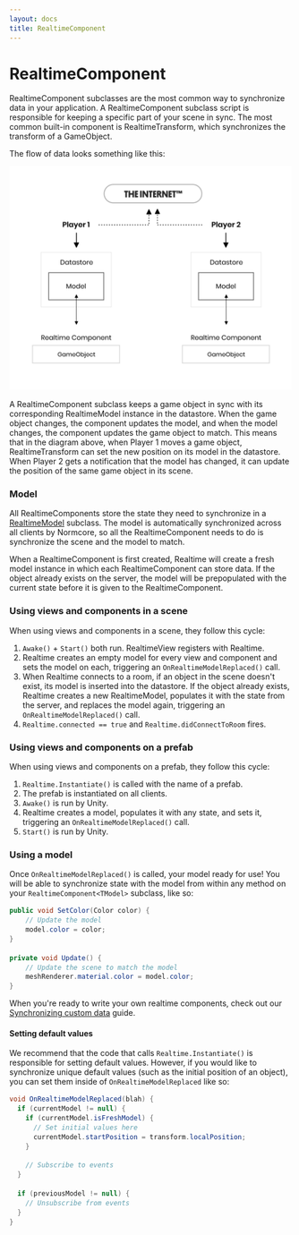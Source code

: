 ```yaml
---
layout: docs
title: RealtimeComponent
---
```

# RealtimeComponent

RealtimeComponent subclasses are the most common way to synchronize data in your application. A RealtimeComponent subclass script is responsible for keeping a specific part of your scene in sync. The most common built-in component is RealtimeTransform, which synchronizes the transform of a GameObject.

The flow of data looks something like this:

![](../guides/synchronizing-custom-data/data-flow.svg "The flow of data in a Normcore application")

A RealtimeComponent subclass keeps a game object in sync with its corresponding RealtimeModel instance in the datastore. When the game object changes, the component updates the model, and when the model changes, the component updates the game object to match. This means that in the diagram above, when Player 1 moves a game object, RealtimeTransform can set the new position on its model in the datastore. When Player 2 gets a notification that the model has changed, it can update the position of the same game object in its scene.

### Model
All RealtimeComponents store the state they need to synchronize in a [RealtimeModel](../room/realtimemodel.md) subclass. The model is automatically synchronized across all clients by Normcore, so all the RealtimeComponent needs to do is synchronize the scene and the model to match.

When a RealtimeComponent is first created, Realtime will create a fresh model instance in which each RealtimeComponent can store data. If the object already exists on the server, the model will be prepopulated with the current state before it is given to the RealtimeComponent.

### Using views and components in a scene
When using views and components in a scene, they follow this cycle:
1. `Awake()` + `Start()` both run. RealtimeView registers with Realtime.
2. Realtime creates an empty model for every view and component and sets the model on each, triggering an `OnRealtimeModelReplaced()` call.
3. When Realtime connects to a room, if an object in the scene doesn't exist, its model is inserted into the datastore. If the object already exists, Realtime creates a new RealtimeModel, populates it with the state from the server, and replaces the model again, triggering an `OnRealtimeModelReplaced()` call.
4. `Realtime.connected == true` and `Realtime.didConnectToRoom` fires.

### Using views and components on a prefab
When using views and components on a prefab, they follow this cycle:
1. `Realtime.Instantiate()` is called with the name of a prefab.
2. The prefab is instantiated on all clients.
3. `Awake()` is run by Unity.
4. Realtime creates a model, populates it with any state, and sets it, triggering an `OnRealtimeModelReplaced()` call.
5. `Start()` is run by Unity.

### Using a model
Once `OnRealtimeModelReplaced()` is called, your model ready for use! You will be able to synchronize state with the model from within any method on your `RealtimeComponent<TModel>` subclass, like so:

```csharp
public void SetColor(Color color) {
    // Update the model
    model.color = color;
}

private void Update() {
    // Update the scene to match the model
    meshRenderer.material.color = model.color;
}
```

When you're ready to write your own realtime components, check out our [Synchronizing custom data](../guides/synchronizing-custom-data.md) guide.

#### Setting default values
We recommend that the code that calls `Realtime.Instantiate()` is responsible for setting default values. However, if you would like to synchronize unique default values (such as the initial position of an object), you can set them inside of `OnRealtimeModelReplaced` like so:

```csharp
void OnRealtimeModelReplaced(blah) {
  if (currentModel != null) {
    if (currentModel.isFreshModel) {
      // Set initial values here
      currentModel.startPosition = transform.localPosition;
    }

    // Subscribe to events
  }

  if (previousModel != null) {
    // Unsubscribe from events
  }
}
```
